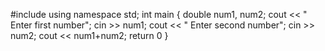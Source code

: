 #include <iostream>
  using namespace std;
  int main {
  double num1, num2;
  cout << " Enter first number";
  cin >> num1;
  cout << " Enter second number";
  cin >> num2;
  cout << num1+num2;
  return 0
  }

